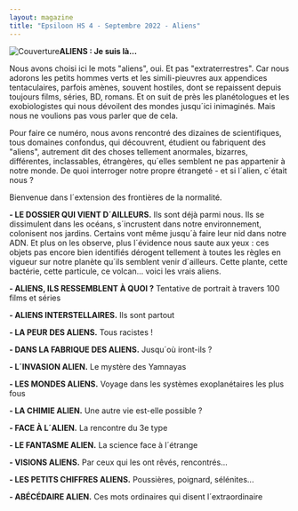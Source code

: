 ```yaml
---
layout: magazine
title: "Epsiloon HS 4 - Septembre 2022 - Aliens"
---
```

![Couverture](/img/epsiloon-hs4.jpg)**ALIENS : Je suis là...** 

Nous avons choisi ici le mots "aliens", oui. Et pas "extraterrestres". Car nous adorons les petits hommes verts et les simili-pieuvres aux appendices tentaculaires, parfois amènes, souvent hostiles, dont se repaissent depuis toujours films, séries, BD, romans. Et on suit de près les planétologues et les exobiologistes qui nous dévoilent des mondes jusqu´ici inimaginés. Mais nous ne voulions pas vous parler que de cela. 

Pour faire ce numéro, nous avons rencontré des dizaines de scientifiques, tous domaines confondus, qui découvrent, étudient ou fabriquent des "aliens", autrement dit des choses tellement anormales, bizarres, différentes, inclassables, étrangères, qu´elles semblent ne pas appartenir à notre monde. De quoi interroger notre propre étrangeté - et si l´alien, c´était nous ?

Bienvenue dans l´extension des frontières de la normalité. 

**- LE DOSSIER QUI VIENT D´AILLEURS.** Ils sont déjà parmi nous. Ils se dissimulent dans les océans, s´incrustent dans notre environnement, colonisent nos jardins. Certains vont même jusqu´à faire leur nid dans notre ADN. Et plus on les observe, plus l´évidence nous saute aux yeux : ces objets pas encore bien identifiés dérogent tellement à toutes les règles en vigueur sur notre planète qu´ils semblent venir d´ailleurs. Cette plante, cette bactérie, cette particule, ce volcan... voici les vrais aliens.

**- ALIENS, ILS RESSEMBLENT À QUOI ?** Tentative de portrait à travers 100 films et séries 

**- ALIENS INTERSTELLAIRES.** Ils sont partout

**- LA PEUR DES ALIENS.** Tous racistes !

**- DANS LA FABRIQUE DES ALIENS.** Jusqu´où iront-ils ?

**- L´INVASION ALIEN.** Le mystère des Yamnayas

**- LES MONDES ALIENS.** Voyage dans les systèmes exoplanétaires les plus fous

**- LA CHIMIE ALIEN.** Une autre vie est-elle possible ?

**- FACE À L´ALIEN.** La rencontre du 3e type

**- LE FANTASME ALIEN.** La science face à l´étrange

**- VISIONS ALIENS.** Par ceux qui les ont rêvés, rencontrés...

**- LES PETITS CHIFFRES ALIENS.** Poussières, poignard, sélénites...

**- ABÉCÉDAIRE ALIEN.** Ces mots ordinaires qui disent l´extraordinaire